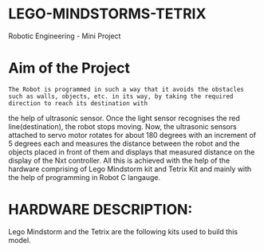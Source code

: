 # LEGO-MINDSTORMS-TETRIX
Robotic Engineering - Mini Project 

# Aim of the Project 
	The Robot is programmed in such a way that it avoids the obstacles such as walls, objects, etc. in its way, by taking the required direction to reach its destination with 
the help of ultrasonic sensor. Once the light sensor recognises the red line(destination), the robot stops moving. Now, the ultrasonic sensors attached to servo motor rotates for 
about 180 degrees with an increment of 5 degrees each and measures the distance between the robot and the objects placed in front of them and displays that measured distance on 
the display of the Nxt controller. All this is achieved with the help of the hardware comprising of Lego Mindstorm kit and Tetrix Kit and mainly with the help of programming in 
Robot C langauge.

# HARDWARE DESCRIPTION: 
Lego Mindstorm and the Tetrix are the following kits used to build this model.
